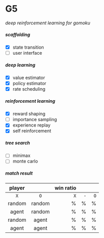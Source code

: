 # G5
*deep reinforcement learning for gomoku*


##### scaffolding
- [x] state transition
- [ ] user interface

##### deep learning
- [x] value estimator
- [x] policy estimator
- [x] rate scheduling

##### reinforcement learning
- [x] reward shaping
- [ ] importance sampling
- [x] experience replay
- [x] self reinforcement

##### tree search
- [ ] minimax
- [ ] monte carlo

##### match result
|       player     || win ratio                    |||
|:-------:|:-------:|---------:|---------:|---------:|
|   `X`   |   `O`   |    `X`   |    `-`   |    `O`   |
| random  | random  |        % |        % |        % |
|   agent | random  |        % |        % |        % |
| random  | agent   |        % |        % |        % |
|   agent | agent   |        % |        % |        % |

